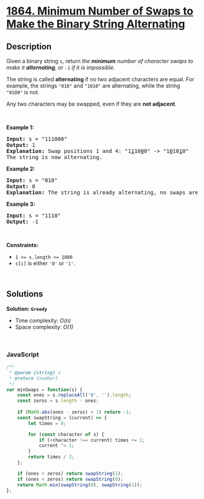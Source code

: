 # [1864. Minimum Number of Swaps to Make the Binary String Alternating](https://leetcode.com/problems/minimum-number-of-swaps-to-make-the-binary-string-alternating)

## Description

<div class="elfjS" data-track-load="description_content"><p>Given a binary string <code>s</code>, return <em>the <strong>minimum</strong> number of character swaps to make it <strong>alternating</strong>, or </em><code>-1</code><em> if it is impossible.</em></p>

<p>The string is called <strong>alternating</strong> if no two adjacent characters are equal. For example, the strings <code>"010"</code> and <code>"1010"</code> are alternating, while the string <code>"0100"</code> is not.</p>

<p>Any two characters may be swapped, even if they are&nbsp;<strong>not adjacent</strong>.</p>

<p>&nbsp;</p>
<p><strong class="example">Example 1:</strong></p>

<pre><strong>Input:</strong> s = "111000"
<strong>Output:</strong> 1
<strong>Explanation:</strong> Swap positions 1 and 4: "1<u>1</u>10<u>0</u>0" -&gt; "1<u>0</u>10<u>1</u>0"
The string is now alternating.
</pre>

<p><strong class="example">Example 2:</strong></p>

<pre><strong>Input:</strong> s = "010"
<strong>Output:</strong> 0
<strong>Explanation:</strong> The string is already alternating, no swaps are needed.
</pre>

<p><strong class="example">Example 3:</strong></p>

<pre><strong>Input:</strong> s = "1110"
<strong>Output:</strong> -1
</pre>

<p>&nbsp;</p>
<p><strong>Constraints:</strong></p>

<ul>
	<li><code>1 &lt;= s.length &lt;= 1000</code></li>
	<li><code>s[i]</code> is either <code>'0'</code> or <code>'1'</code>.</li>
</ul>
</div>

<p>&nbsp;</p>

## Solutions

**Solution: `Greedy`**
- Time complexity: <em>O(n)</em>
- Space complexity: <em>O(1)</em>

<p>&nbsp;</p>

### **JavaScript**

```js
/**
 * @param {string} s
 * @return {number}
 */
var minSwaps = function(s) {
    const ones = s.replaceAll('0', '').length;
    const zeros = s.length - ones;
    
    if (Math.abs(ones - zeros) > 1) return -1;
    const swapString = (current) => {
        let times = 0;

        for (const character of s) {
            if (+character !== current) times += 1;
            current ^= 1;
        }
        return times / 2;
    };

    if (ones > zeros) return swapString(1);
    if (ones < zeros) return swapString(0);
    return Math.min(swapString(0), swapString(1));
};
```
